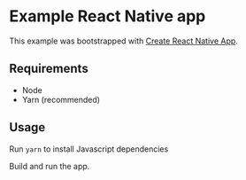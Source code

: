 # Example React Native app

This example was bootstrapped with [Create React Native App](https://github.com/react-community/create-react-native-app).

## Requirements
- Node
- Yarn (recommended)

## Usage

Run `yarn` to install Javascript dependencies

Build and run the app.
